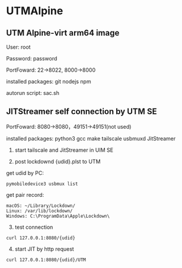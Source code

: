 # UTMAlpine
## UTM Alpine-virt arm64 image
User: root

Password: password

PortFoward: 22->8022, 8000->8000

installed packages: git nodejs npm

autorun script: sac.sh

## JITStreamer self connection by UTM SE
PortFoward: 8080->8080，49151->49151(not used)

installed packages: python3 gcc make tailscale usbmuxd JitStreamer

1. start tailscale and JitStreamer in UIM SE
   
2. post lockdownd {udid}.plst to UTM
   
get udid by PC:
```
pymobiledevice3 usbmux list
```

get pair record:
```
macOS: ~/Library/Lockdown/
Linux: /var/lib/lockdown/
Windows: C:\ProgramData\Apple\Lockdown\
```

3. test connection
```
curl 127.0.0.1:8080/{udid}
```

4. start JIT by http request
```
curl 127.0.0.1:8080/{udid}/UTM
```
